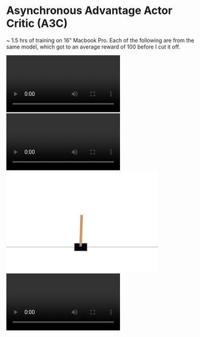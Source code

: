 # Asynchronous Advantage Actor Critic (A3C)

~ 1.5 hrs of training on 16" Macbook Pro. Each of the following are from the same model, which got to an average reward of 100 before I cut it off.

![Reward of 466](good_models/N1/cp_466.mp4)
![Reward of 255](good_models/N1/cp_255.mp4)
![Reward of 197](good_models/N1/cp_197.gif)
![Reward of 72](good_models/N1/cp_72.mp4)
